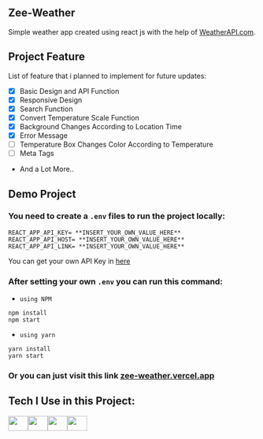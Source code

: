 ## Zee-Weather

Simple weather app created using react js with the help of [WeatherAPI.com](https://www.weatherapi.com/).

## Project Feature

List of feature that i planned to implement for future updates:

- [x] Basic Design and API Function
- [x] Responsive Design
- [x] Search Function
- [x] Convert Temperature Scale Function
- [x] Background Changes According to Location Time
- [x] Error Message
- [ ] Temperature Box Changes Color According to Temperature
- [ ] Meta Tags
- And a Lot More..

## Demo Project

### You need to create a `.env` files to run the project locally:

```
REACT_APP_API_KEY= **INSERT_YOUR_OWN_VALUE_HERE**
REACT_APP_API_HOST= **INSERT_YOUR_OWN_VALUE_HERE**
REACT_APP_API_LINK= **INSERT_YOUR_OWN_VALUE_HERE**
```

You can get your own API Key in [here](https://rapidapi.com/weatherapi/api/weatherapi-com/)

### After setting your own `.env` you can run this command:

- `using NPM`

```
npm install
npm start
```

- `using yarn`

```
yarn install
yarn start
```

### Or you can just visit this link [zee-weather.vercel.app](https://zee-weather.vercel.app/)

## Tech I Use in this Project:

<img src="https://cdn.jsdelivr.net/gh/devicons/devicon/icons/html5/html5-original.svg"  height="30" width="40"/><img src="https://cdn.jsdelivr.net/gh/devicons/devicon/icons/css3/css3-original.svg"  height="30" width="40"/><img src="https://cdn.jsdelivr.net/gh/devicons/devicon/icons/javascript/javascript-original.svg"  height="30" width="40"/><img src="https://cdn.jsdelivr.net/gh/devicons/devicon/icons/react/react-original.svg" height="30" width="40"/>
